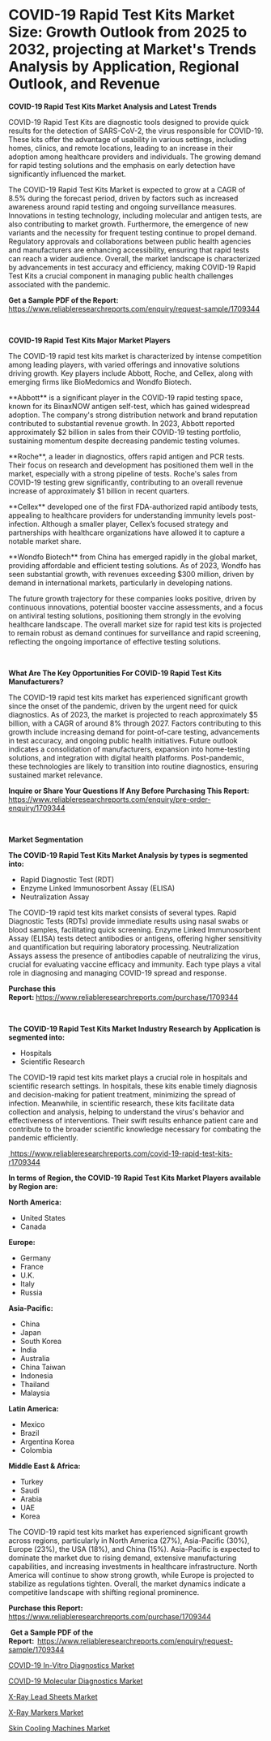 <p><h1>COVID-19 Rapid Test Kits Market Size: Growth Outlook from 2025 to 2032, projecting at Market's Trends Analysis by Application, Regional Outlook, and Revenue</h1></p><p><strong>COVID-19 Rapid Test Kits Market Analysis and Latest Trends</strong></p>
<p><p>COVID-19 Rapid Test Kits are diagnostic tools designed to provide quick results for the detection of SARS-CoV-2, the virus responsible for COVID-19. These kits offer the advantage of usability in various settings, including homes, clinics, and remote locations, leading to an increase in their adoption among healthcare providers and individuals. The growing demand for rapid testing solutions and the emphasis on early detection have significantly influenced the market.</p><p>The COVID-19 Rapid Test Kits Market is expected to grow at a CAGR of 8.5% during the forecast period, driven by factors such as increased awareness around rapid testing and ongoing surveillance measures. Innovations in testing technology, including molecular and antigen tests, are also contributing to market growth. Furthermore, the emergence of new variants and the necessity for frequent testing continue to propel demand. Regulatory approvals and collaborations between public health agencies and manufacturers are enhancing accessibility, ensuring that rapid tests can reach a wider audience. Overall, the market landscape is characterized by advancements in test accuracy and efficiency, making COVID-19 Rapid Test Kits a crucial component in managing public health challenges associated with the pandemic.</p></p>
<p><strong>Get a Sample PDF of the Report:&nbsp;</strong> <a href="https://www.reliableresearchreports.com/enquiry/request-sample/1709344?utm_campaign=11&utm_medium=2&utm_source=Github&utm_content=ia&utm_term=10012025&utm_id=covid-19-rapid-test-kits">https://www.reliableresearchreports.com/enquiry/request-sample/1709344</a></p>
<p>&nbsp;</p>
<p><strong>COVID-19 Rapid Test Kits Major Market Players</strong></p>
<p><p>The COVID-19 rapid test kits market is characterized by intense competition among leading players, with varied offerings and innovative solutions driving growth. Key players include Abbott, Roche, and Cellex, along with emerging firms like BioMedomics and Wondfo Biotech.</p><p>**Abbott** is a significant player in the COVID-19 rapid testing space, known for its BinaxNOW antigen self-test, which has gained widespread adoption. The company's strong distribution network and brand reputation contributed to substantial revenue growth. In 2023, Abbott reported approximately $2 billion in sales from their COVID-19 testing portfolio, sustaining momentum despite decreasing pandemic testing volumes.</p><p>**Roche**, a leader in diagnostics, offers rapid antigen and PCR tests. Their focus on research and development has positioned them well in the market, especially with a strong pipeline of tests. Roche's sales from COVID-19 testing grew significantly, contributing to an overall revenue increase of approximately $1 billion in recent quarters.</p><p>**Cellex** developed one of the first FDA-authorized rapid antibody tests, appealing to healthcare providers for understanding immunity levels post-infection. Although a smaller player, Cellex’s focused strategy and partnerships with healthcare organizations have allowed it to capture a notable market share.</p><p>**Wondfo Biotech** from China has emerged rapidly in the global market, providing affordable and efficient testing solutions. As of 2023, Wondfo has seen substantial growth, with revenues exceeding $300 million, driven by demand in international markets, particularly in developing nations.</p><p>The future growth trajectory for these companies looks positive, driven by continuous innovations, potential booster vaccine assessments, and a focus on antiviral testing solutions, positioning them strongly in the evolving healthcare landscape. The overall market size for rapid test kits is projected to remain robust as demand continues for surveillance and rapid screening, reflecting the ongoing importance of effective testing solutions.</p></p>
<p>&nbsp;</p>
<p><strong>What Are The Key Opportunities For COVID-19 Rapid Test Kits Manufacturers?</strong></p>
<p><p>The COVID-19 rapid test kits market has experienced significant growth since the onset of the pandemic, driven by the urgent need for quick diagnostics. As of 2023, the market is projected to reach approximately $5 billion, with a CAGR of around 8% through 2027. Factors contributing to this growth include increasing demand for point-of-care testing, advancements in test accuracy, and ongoing public health initiatives. Future outlook indicates a consolidation of manufacturers, expansion into home-testing solutions, and integration with digital health platforms. Post-pandemic, these technologies are likely to transition into routine diagnostics, ensuring sustained market relevance.</p></p>
<p><strong>Inquire or Share Your Questions If Any Before Purchasing This Report:</strong> <a href="https://www.reliableresearchreports.com/enquiry/pre-order-enquiry/1709344?utm_campaign=11&utm_medium=2&utm_source=Github&utm_content=ia&utm_term=10012025&utm_id=covid-19-rapid-test-kits">https://www.reliableresearchreports.com/enquiry/pre-order-enquiry/1709344</a></p>
<p>&nbsp;</p>
<p><strong>Market Segmentation</strong></p>
<p><strong>The COVID-19 Rapid Test Kits Market Analysis by types is segmented into:</strong></p>
<p><ul><li>Rapid Diagnostic Test (RDT)</li><li>Enzyme Linked Immunosorbent Assay (ELISA)</li><li>Neutralization Assay</li></ul></p>
<p><p>The COVID-19 rapid test kits market consists of several types. Rapid Diagnostic Tests (RDTs) provide immediate results using nasal swabs or blood samples, facilitating quick screening. Enzyme Linked Immunosorbent Assay (ELISA) tests detect antibodies or antigens, offering higher sensitivity and quantification but requiring laboratory processing. Neutralization Assays assess the presence of antibodies capable of neutralizing the virus, crucial for evaluating vaccine efficacy and immunity. Each type plays a vital role in diagnosing and managing COVID-19 spread and response.</p></p>
<p><strong>Purchase this Report:&nbsp;</strong><a href="https://www.reliableresearchreports.com/purchase/1709344?utm_campaign=11&utm_medium=2&utm_source=Github&utm_content=ia&utm_term=10012025&utm_id=covid-19-rapid-test-kits">https://www.reliableresearchreports.com/purchase/1709344</a></p>
<p>&nbsp;</p>
<p><strong>The COVID-19 Rapid Test Kits Market Industry Research by Application is segmented into:</strong></p>
<p><ul><li>Hospitals</li><li>Scientific Research</li></ul></p>
<p><p>The COVID-19 rapid test kits market plays a crucial role in hospitals and scientific research settings. In hospitals, these kits enable timely diagnosis and decision-making for patient treatment, minimizing the spread of infection. Meanwhile, in scientific research, these kits facilitate data collection and analysis, helping to understand the virus's behavior and effectiveness of interventions. Their swift results enhance patient care and contribute to the broader scientific knowledge necessary for combating the pandemic efficiently.</p></p>
<p><a href="https://www.reliableresearchreports.com/covid-19-rapid-test-kits-r1709344?utm_campaign=11&utm_medium=2&utm_source=Github&utm_content=ia&utm_term=10012025&utm_id=covid-19-rapid-test-kits">&nbsp;https://www.reliableresearchreports.com/covid-19-rapid-test-kits-r1709344</a></p>
<p><strong>In terms of Region, the COVID-19 Rapid Test Kits Market Players available by Region are:</strong></p>
<p>
    <p> <strong> North America: </strong>
        <ul>
            <li>United States</li>
            <li>Canada</li>
        </ul>
        </p> 
    <p> <strong> Europe: </strong>
        <ul>
            <li>Germany</li>
            <li>France</li>
            <li>U.K.</li>
            <li>Italy</li>
            <li>Russia</li>
        </ul>
        </p> 
    <p> <strong> Asia-Pacific: </strong>
        <ul>
            <li>China</li>
            <li>Japan</li>
            <li>South Korea</li>
            <li>India</li>
            <li>Australia</li>
            <li>China Taiwan</li>
            <li>Indonesia</li>
            <li>Thailand</li>
            <li>Malaysia</li>
        </ul>
        </p> 
    <p> <strong> Latin America: </strong>
        <ul>
            <li>Mexico</li>
            <li>Brazil</li>
            <li>Argentina Korea</li>
            <li>Colombia</li>
        </ul>
        </p> 
    <p> <strong> Middle East & Africa: </strong>
        <ul>
            <li>Turkey</li>
            <li>Saudi</li>
            <li>Arabia</li>
            <li>UAE</li>
            <li>Korea</li>
        </ul>
    </p>
    </p>
<p><p>The COVID-19 rapid test kits market has experienced significant growth across regions, particularly in North America (27%), Asia-Pacific (30%), Europe (23%), the USA (18%), and China (15%). Asia-Pacific is expected to dominate the market due to rising demand, extensive manufacturing capabilities, and increasing investments in healthcare infrastructure. North America will continue to show strong growth, while Europe is projected to stabilize as regulations tighten. Overall, the market dynamics indicate a competitive landscape with shifting regional prominence.</p></p>
<p><strong>Purchase this Report: </strong><a href="https://www.reliableresearchreports.com/purchase/1709344?utm_campaign=11&utm_medium=2&utm_source=Github&utm_content=ia&utm_term=10012025&utm_id=covid-19-rapid-test-kits">https://www.reliableresearchreports.com/purchase/1709344</a></p>
<p>&nbsp;<strong>Get a Sample PDF of the Report:&nbsp;&nbsp;</strong><a href="https://www.reliableresearchreports.com/enquiry/request-sample/1709344?utm_campaign=11&utm_medium=2&utm_source=Github&utm_content=ia&utm_term=10012025&utm_id=covid-19-rapid-test-kits">https://www.reliableresearchreports.com/enquiry/request-sample/1709344</a></p>
<p><strong></strong></p>
<p><p><a href="https://github.com/gukenneth26571/Market-Research-Report-List-1/blob/main/covid-19-in-vitro-diagnostics-market.md?utm_campaign=11&utm_medium=2&utm_source=Github&utm_content=ia&utm_term=10012025&utm_id=covid-19-rapid-test-kits">COVID-19 In-Vitro Diagnostics Market</a></p><p><a href="https://github.com/ChiragRp1/Market-Research-Report-List-7/blob/main/covid-19-molecular-diagnostics-market.md?utm_campaign=11&utm_medium=2&utm_source=Github&utm_content=ia&utm_term=10012025&utm_id=covid-19-rapid-test-kits">COVID-19 Molecular Diagnostics Market</a></p><p><a href="https://www.linkedin.com/pulse/x-ray-lead-sheets-revenue-growth-report-2025-2032-xs6rf?utm_campaign=11&utm_medium=2&utm_source=Github&utm_content=ia&utm_term=10012025&utm_id=covid-19-rapid-test-kits">X-Ray Lead Sheets Market</a></p><p><a href="https://www.linkedin.com/pulse/x-ray-markers-market-revenue-insights-74-cagr-growth-forecast-from-2025-pechf?utm_campaign=11&utm_medium=2&utm_source=Github&utm_content=ia&utm_term=10012025&utm_id=covid-19-rapid-test-kits">X-Ray Markers Market</a></p><p><a href="https://www.linkedin.com/pulse/impressive-global-skin-cooling-machines-market-size-set-soar-15-cagr-ae3ff?utm_campaign=11&utm_medium=2&utm_source=Github&utm_content=ia&utm_term=10012025&utm_id=covid-19-rapid-test-kits">Skin Cooling Machines Market</a></p></p>